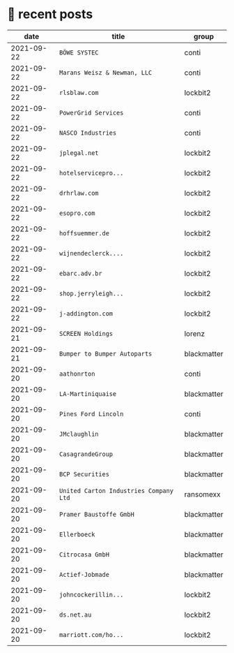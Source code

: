 # 📰 recent posts

| date | title | group |
|---|---|---|
| 2021-09-22 | `BÖWE SYSTEC` | conti |
| 2021-09-22 | `Marans Weisz & Newman, LLC` | conti |
| 2021-09-22 | `rlsblaw.com` | lockbit2 |
| 2021-09-22 | `PowerGrid Services` | conti |
| 2021-09-22 | `NASCO Industries` | conti |
| 2021-09-22 | `jplegal.net ` | lockbit2 |
| 2021-09-22 | `hotelservicepro... ` | lockbit2 |
| 2021-09-22 | `drhrlaw.com ` | lockbit2 |
| 2021-09-22 | `esopro.com ` | lockbit2 |
| 2021-09-22 | `hoffsuemmer.de ` | lockbit2 |
| 2021-09-22 | `wijnendeclerck.... ` | lockbit2 |
| 2021-09-22 | `ebarc.adv.br ` | lockbit2 |
| 2021-09-22 | `shop.jerryleigh... ` | lockbit2 |
| 2021-09-22 | `j-addington.com ` | lockbit2 |
| 2021-09-21 | `SCREEN Holdings` | lorenz |
| 2021-09-21 | `Bumper to Bumper Autoparts` | blackmatter |
| 2021-09-20 | `aathonrton` | conti |
| 2021-09-20 | `LA-Martiniquaise` | blackmatter |
| 2021-09-20 | `Pines Ford Lincoln` | conti |
| 2021-09-20 | `JMclaughlin` | blackmatter |
| 2021-09-20 | `CasagrandeGroup` | blackmatter |
| 2021-09-20 | `BCP Securities` | blackmatter |
| 2021-09-20 | `United Carton Industries Company Ltd` | ransomexx |
| 2021-09-20 | `Pramer Baustoffe GmbH` | blackmatter |
| 2021-09-20 | `Ellerboeck` | blackmatter |
| 2021-09-20 | `Citrocasa GmbH` | blackmatter |
| 2021-09-20 | `Actief-Jobmade` | blackmatter |
| 2021-09-20 | `johncockerillin... ` | lockbit2 |
| 2021-09-20 | `ds.net.au ` | lockbit2 |
| 2021-09-20 | `marriott.com/ho... ` | lockbit2 |
